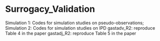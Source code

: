 # Surrogacy_Validation

Simulation 1: Codes for simulation studies on pseudo-observations;
Simulation 2: Codes for simulation studies on IPD
gastadv_R2: reproduce Table 4 in the paper
gastadj_R2: reproduce Table 5 in the paper
